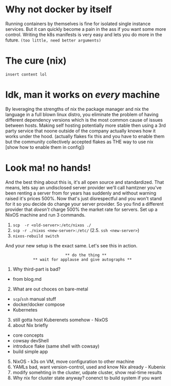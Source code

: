 # Why not docker by itself 
Running containers by themselves is fine for isolated single instance
services. But it can quickly become a pain in the ass if you want some
more control. Writing the k8s manifests is very easy and lets you do
more in the future. `(too little, need better arguments)`

# The cure (nix)
`insert content lol`

# Idk, man it works on *every* machine
By leveraging the strengths of nix the package manager and nix the language
in a full blown linux distro, you eliminate the problem of having different
dependency versions which is the most common cause of issues between hosts.
Making self hosting potentially more stable then using a 3rd party service that
noone outside of the company actually knows how it works under the hood.
(actually flakes fix this and you have to enable them but the community collectively
accepted flakes as THE way to use nix [show how to enable them in config])

# Look ma! no hands! 
And the best thing about this is, it's all open source and standardized. That means,
lets say an undisclosed server provider we'll call hamtzner you've been renting a server
from for years has suddenly and without warning raised it's prices 500%. Now that's
just disrespectful and you won't stand for it so you decide do change your server provider.
So you find a different provider that *doesn't* charge 500% the market rate for servers.
Set up a NixOS machine and run 3 commands.

  1. `scp  -r <old-server>:/etc/nixos ./`
  2. `scp -r ./nixos <new-server>:/etc/`
  (2.5. `ssh <new-server>`)
  3. `nixos-rebuild switch`

And your new setup is the exact same. Let's see this in action.

                              ** do the thing **
                ** wait for applause and give autographs ** 

1. Why third-part is bad?
  - from blog.md
2. What are out choces on bare-metal
  - `scp`/`ssh` manual stuff
  - docker/docker compose 
  - Kubernetes

3. still gotta host Kuberenets somehow - NixOS
4. about Nix briefly
  - core concepts
  - cowsay devShell
  - introduce flake (same shell with cowsay)
  - build simple app
5. NixOS - k3s on VM, move configuration to other machine
6. YAMLs bad, want version-control, used and know Nix already - Kubenix
7. modify somehting in the cluster, udpate cluster, show real-time results
8. Why nix for cluster state anyway? conenct to build system if you want

